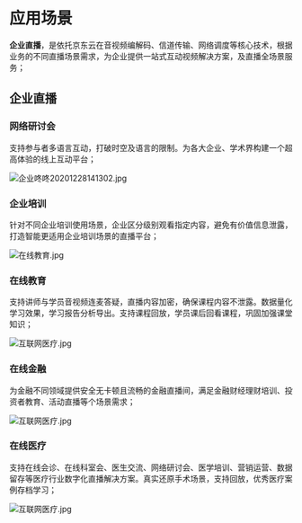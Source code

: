 # 应用场景

**企业直播**，是依托京东云在音视频编解码、信道传输、网络调度等核心技术，根据业务的不同直播场景需求，为企业提供一站式互动视频解决方案，及直播全场景服务；
  

## 企业直播  



### 网络研讨会

支持参与者多语言互动，打破时空及语言的限制。为各大企业、学术界构建一个超高体验的线上互动平台；

![企业咚咚20201228141302.jpg](https://github.com/jdcloudcom/cn/blob/cn-Real-Time-Communication/image/Real-Time-Communicat/%E8%BF%9C%E7%A8%8B%E6%A3%80%E4%BF%AE.png)

### 企业培训

针对不同企业培训使用场景，企业区分级别观看指定内容，避免有价值信息泄露，打造智能更适用企业培训场景的直播平台；

![在线教育.jpg](https://github.com/jdcloudcom/cn/blob/cn-Real-Time-Communication/image/Real-Time-Communicat/%E5%9C%A8%E7%BA%BF%E9%87%91%E8%9E%8D.png)

### 在线教育

支持讲师与学员音视频连麦答疑，直播内容加密，确保课程内容不泄露。数据量化学习效果，学习报告分析导出。支持课程回放，学员课后回看课程，巩固加强课堂知识；

![互联网医疗.jpg](https://github.com/jdcloudcom/cn/blob/cn-Real-Time-Communication/image/Real-Time-Communicat/%E5%9C%A8%E7%BA%BF%E6%95%99%E8%82%B2.png)

### 在线金融

为金融不同领域提供安全无卡顿且流畅的金融直播间，满足金融财经理财培训、投资者教育、活动直播等个场景需求；

![互联网医疗.jpg](https://github.com/jdcloudcom/cn/blob/cn-Real-Time-Communication/image/Real-Time-Communicat/%E5%9C%BA%E6%99%AF3-%E5%9C%A8%E7%BA%BF%E5%8C%BB%E7%96%97.jpg)

### 在线医疗

支持在线会诊、在线科室会、医生交流、网络研讨会、医学培训、营销运营、数据留存等医疗行业数字化直播解决方案。真实还原手术场景，支持回放，优秀医疗案例存档学习；

![互联网医疗.jpg](https://github.com/jdcloudcom/cn/blob/cn-Real-Time-Communication/image/Real-Time-Communicat/%E5%9C%BA%E6%99%AF3-%E5%9C%A8%E7%BA%BF%E5%8C%BB%E7%96%97.jpg)

